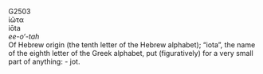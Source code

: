 <body>
  <p>G2503<br>  ἰῶτα  <br> iōta  <br><i>ee-o‘-tah </i><br>Of Hebrew origin (the tenth letter of the Hebrew alphabet); “iota”, the name of the eighth letter of the Greek alphabet, put (figuratively) for a very small part of anything: - jot.<br></p>
 </body>